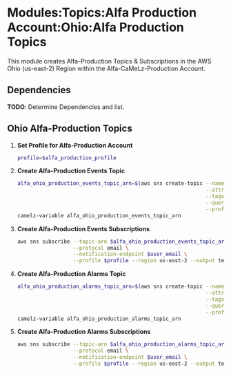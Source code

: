 # Modules:Topics:Alfa Production Account:Ohio:Alfa Production Topics

This module creates Alfa-Production Topics & Subscriptions in the AWS Ohio (us-east-2) Region within the
Alfa-CaMeLz-Production Account.

## Dependencies

**TODO**: Determine Dependencies and list.

## Ohio Alfa-Production Topics

1. **Set Profile for Alfa-Production Account**

    ```bash
    profile=$alfa_production_profile
    ```

1. **Create Alfa-Production Events Topic**

    ```bash
    alfa_ohio_production_events_topic_arn=$(aws sns create-topic --name Alfa-Production-Events \
                                                                 --attributes "DisplayName=ALFP Events" \
                                                                 --tags Key=Name,Value=Alfa-Production-Events-Topic Key=Company,Value=Alfa Key=Environment,Value=Production \
                                                                 --query 'TopicArn' \
                                                                 --profile $profile --region us-east-2 --output text)
    camelz-variable alfa_ohio_production_events_topic_arn
    ```

1. **Create Alfa-Production Events Subscriptions**

    ```bash
    aws sns subscribe --topic-arn $alfa_ohio_production_events_topic_arn \
                      --protocol email \
                      --notification-endpoint $user_email \
                      --profile $profile --region us-east-2 --output text
    ```

1. **Create Alfa-Production Alarms Topic**

    ```bash
    alfa_ohio_production_alarms_topic_arn=$(aws sns create-topic --name Alfa-Production-Alarms \
                                                                 --attributes "DisplayName=ALFP Alarms" \
                                                                 --tags Key=Name,Value=Alfa-Production-Alarms-Topic Key=Company,Value=Alfa Key=Environment,Value=Production \
                                                                 --query 'TopicArn' \
                                                                 --profile $profile --region us-east-2 --output text)
    camelz-variable alfa_ohio_production_alarms_topic_arn
    ```

1. **Create Alfa-Production Alarms Subscriptions**

    ```bash
    aws sns subscribe --topic-arn $alfa_ohio_production_alarms_topic_arn \
                      --protocol email \
                      --notification-endpoint $user_email \
                      --profile $profile --region us-east-2 --output text
    ```
